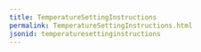 ```yaml
---
title: TemperatureSettingInstructions
permalink: TemperatureSettingInstructions.html
jsonid: temperaturesettinginstructions
---
```

